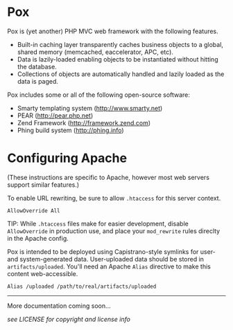 Pox
===


Pox is (yet another) PHP MVC web framework with the following features.

- Built-in caching layer transparently caches business objects to a global,
  shared memory (memcached, eaccelerator, APC, etc).
- Data is lazily-loaded enabling objects to be instantiated without hitting the
  database.
- Collections of objects are automatically handled and lazily loaded as the data
  is paged.

Pox includes some or all of the following open-source software:

- Smarty templating system (http://www.smarty.net)
- PEAR (http://pear.php.net)
- Zend Framework (http://framework.zend.com)
- Phing build system (http://phing.info)


Configuring Apache
==================


(These instructions are specific to Apache, however most web servers support
similar features.)

To enable URL rewriting, be sure to allow `.htaccess` for this server context.

    AllowOverride All

TIP: While `.htaccess` files make for easier development, disable
`AllowOverride` in production use, and place your `mod_rewrite` rules direclty
in the Apache config.

Pox is intended to be deployed using Capistrano-style symlinks for user- and
system-generated data.  User-uploaded data should be stored in
`artifacts/uploaded`. You'll need an Apache `Alias` directive to make this
content web-accessible.

    Alias /uploaded /path/to/real/artifacts/uploaded


----


More documentation coming soon...


_see LICENSE for copyright and license info_
